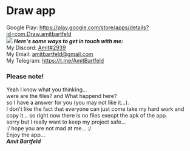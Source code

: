 # Draw app
Google Play: https://play.google.com/store/apps/details?id=com.Draw.amitbartfeld</br>
![](http://amitbartfeld.ml/apps/Draw%20app.png)
***Here's some ways to get in touch with me:***</br>
My Discord: [Amit#2939](https://discord.com/channels/@me/257775386870415360 "Amit#2939") </br>
My Email: [amitbartfeld@gmail.com](mailto:amitbartfeld@gmail.com "amitbartfeld@gmail.com")</br>
My Telegram: https://t.me/AmitBartfeld</br>
### Please note!
Yeah I know what you thinking... </br>
were are the files? and What happend here? </br>
so I have a answer for you (you may not like it...). </br>
I don't like the fact that everyone can just come take my hard work and copy it... so right now there is no files execpt the apk of the app. </br>
sorry but I really want to keep my project safe... </br>
:/ hope you are not mad at me... :/ </br>
Enjoy the app... </br> 
***Amit Bartfeld***</br>
